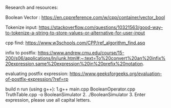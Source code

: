 Research and resources: 

Boolean Vector : https://en.cppreference.com/w/cpp/container/vector_bool

Tokenize input: https://stackoverflow.com/questions/10321563/good-way-to-tokenize-a-string-to-store-values-or-alternative-for-user-input

cpp find:
https://www.w3schools.com/CPP/ref_algorithm_find.asq

infix to postfix: 
https://www.andrew.cmu.edu/course/15-200/s06/applications/ln/junk.html#:~:text=To%20convert%20an%20infix%20expression,same%20expression%20in%20prefix%20notation.

evaluating postfix expression: 
https://www.geeksforgeeks.org/evaluation-of-postfix-expression/?ref=rp

build n run (using g++): 
1.g++ main.cpp BooleanOperator.cpp TruthTable.cpp -o BooleanSimulator
2. ./BooleanSimulator
3. Enter expression, please use all capital letters.

